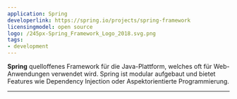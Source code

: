 ```yaml
---
application: Spring
developerlink: https://spring.io/projects/spring-framework
licensingmodel: open source
logo: /245px-Spring_Framework_Logo_2018.svg.png
tags:
- development
---
```

__Spring__ quelloffenes Framework für die Java-Plattform, welches oft für Web-Anwendungen verwendet wird.
Spring ist modular aufgebaut und bietet Features wie Dependency Injection oder Aspektorientierte Programmierung.

---
